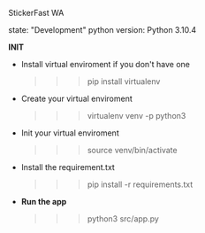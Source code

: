 StickerFast WA

state: "Development"
python version: Python 3.10.4

**INIT**
- Install virtual enviroment if you don't have one
  >>> pip install virtualenv
- Create your virtual enviroment
  >>> virtualenv venv -p python3
- Init your virtual enviroment
  >>> source venv/bin/activate
- Install the requirement.txt
  >>> pip install -r requirements.txt 
- **Run the app**
  >>> python3 src/app.py

